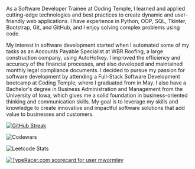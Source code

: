 <!--
**mwormley008/mwormley008** is a ✨ _special_ ✨ repository because its `README.md` (this file) appears on your GitHub profile.

Here are some ideas to get you started:

- 🔭 I’m currently working on ...
- 🌱 I’m currently learning ...
- 👯 I’m looking to collaborate on ...
- 🤔 I’m looking for help with ...
- 💬 Ask me about ...
- 📫 How to reach me: ...
- 😄 Pronouns: ...
- ⚡ Fun fact: ...
-->
As a Software Developer Trainee at Coding Temple, I learned and applied cutting-edge technologies and best practices to create dynamic and user-friendly web applications. I have experience in Python, OOP, SQL, Tkinter, Bootstrap, Git, and GitHub, and I enjoy solving complex problems using code.

My interest in software development started when I automated some of my tasks as an Accounts Payable Specialist at WBR Roofing, a large construction company, using AutoHotkey. I improved the efficiency and accuracy of the financial processes, and also developed and maintained monthly legal compliance documents. I decided to pursue my passion for software development by attending a Full-Stack Software Development bootcamp at Coding Temple, where I graduated from in May. I also have a Bachelor's degree in Business Administration and Management from the University of Iowa, which gives me a solid foundation in business-oriented thinking and communication skills. My goal is to leverage my skills and knowledge to create innovative and impactful software solutions that add value to businesses and customers.

[![GitHub Streak](https://streak-stats.demolab.com/?user=mwormley008)](https://git.io/streak-stats)

![Codewars](https://github.r2v.ch/codewars?user=mworm&stroke=yellow)



![Leetcode Stats](https://leetcard.jacoblin.cool/mworm)

<a href="https://data.typeracer.com/pit/profile?user=mwormley&ref=badge" target="_top"><img src="https://data.typeracer.com/misc/badge?user=mwormley" border="0" alt="TypeRacer.com scorecard for user mwormley"/></a>
